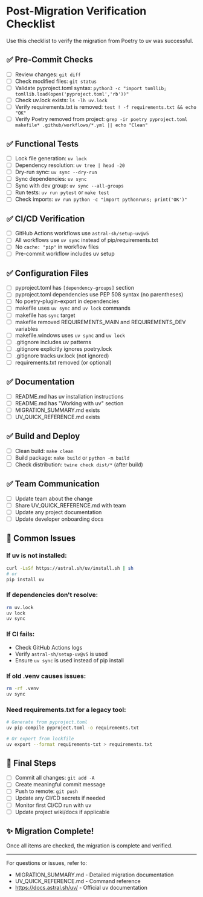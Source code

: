 # Post-Migration Verification Checklist

Use this checklist to verify the migration from Poetry to uv was successful.

## ✅ Pre-Commit Checks

- [ ] Review changes: `git diff`
- [ ] Check modified files: `git status`
- [ ] Validate pyproject.toml syntax: `python3 -c "import tomllib; tomllib.load(open('pyproject.toml','rb'))"`
- [ ] Check uv.lock exists: `ls -lh uv.lock`
- [ ] Verify requirements.txt is removed: `test ! -f requirements.txt && echo "OK"`
- [ ] Verify Poetry removed from project: `grep -ir poetry pyproject.toml makefile* .github/workflows/*.yml || echo "Clean"`

## ✅ Functional Tests

- [ ] Lock file generation: `uv lock`
- [ ] Dependency resolution: `uv tree | head -20`
- [ ] Dry-run sync: `uv sync --dry-run`
- [ ] Sync dependencies: `uv sync`
- [ ] Sync with dev group: `uv sync --all-groups`
- [ ] Run tests: `uv run pytest` or `make test`
- [ ] Check imports: `uv run python -c "import pythonruns; print('OK')"`

## ✅ CI/CD Verification

- [ ] GitHub Actions workflows use `astral-sh/setup-uv@v5`
- [ ] All workflows use `uv sync` instead of pip/requirements.txt
- [ ] No `cache: "pip"` in workflow files
- [ ] Pre-commit workflow includes uv setup

## ✅ Configuration Files

- [ ] pyproject.toml has `[dependency-groups]` section
- [ ] pyproject.toml dependencies use PEP 508 syntax (no parentheses)
- [ ] No poetry-plugin-export in dependencies
- [ ] makefile uses `uv sync` and `uv lock` commands
- [ ] makefile has `sync` target
- [ ] makefile removed REQUIREMENTS_MAIN and REQUIREMENTS_DEV variables
- [ ] makefile.windows uses `uv sync` and `uv lock`
- [ ] .gitignore includes uv patterns
- [ ] .gitignore explicitly ignores poetry.lock
- [ ] .gitignore tracks uv.lock (not ignored)
- [ ] requirements.txt removed (or optional)

## ✅ Documentation

- [ ] README.md has uv installation instructions
- [ ] README.md has "Working with uv" section
- [ ] MIGRATION_SUMMARY.md exists
- [ ] UV_QUICK_REFERENCE.md exists

## ✅ Build and Deploy

- [ ] Clean build: `make clean`
- [ ] Build package: `make build` or `python -m build`
- [ ] Check distribution: `twine check dist/*` (after build)

## ✅ Team Communication

- [ ] Update team about the change
- [ ] Share UV_QUICK_REFERENCE.md with team
- [ ] Update any project documentation
- [ ] Update developer onboarding docs

## 🔧 Common Issues

### If uv is not installed:

```bash
curl -LsSf https://astral.sh/uv/install.sh | sh
# or
pip install uv
```

### If dependencies don't resolve:

```bash
rm uv.lock
uv lock
uv sync
```

### If CI fails:

- Check GitHub Actions logs
- Verify `astral-sh/setup-uv@v5` is used
- Ensure `uv sync` is used instead of pip install

### If old .venv causes issues:

```bash
rm -rf .venv
uv sync
```

### Need requirements.txt for a legacy tool:

```bash
# Generate from pyproject.toml
uv pip compile pyproject.toml -o requirements.txt

# Or export from lockfile
uv export --format requirements-txt > requirements.txt
```

## 📝 Final Steps

- [ ] Commit all changes: `git add -A`
- [ ] Create meaningful commit message
- [ ] Push to remote: `git push`
- [ ] Update any CI/CD secrets if needed
- [ ] Monitor first CI/CD run with uv
- [ ] Update project wiki/docs if applicable

## ✨ Migration Complete!

Once all items are checked, the migration is complete and verified.

---

For questions or issues, refer to:

- MIGRATION_SUMMARY.md - Detailed migration documentation
- UV_QUICK_REFERENCE.md - Command reference
- https://docs.astral.sh/uv/ - Official uv documentation
